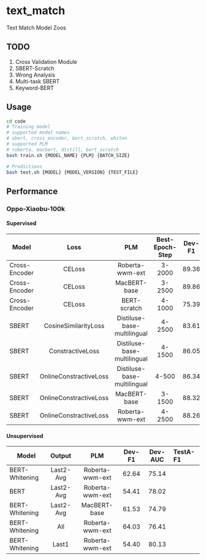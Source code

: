 # text_match

Text Match Model Zoos

## TODO

1. Cross Validation Module
2. SBERT-Scratch
3. Wrong Analysis
4. Multi-task SBERT
5. Keyword-BERT

## Usage

```bash
cd code
# Training model
# supported model names
# sbert, cross_encoder, bert_scratch, whiten
# supported PLM
# roberta, macbert, distill, bert_scratch
bash train.sh {MODEL_NAME} {PLM} {BATCH_SIZE}

# Predictions
bash test.sh {MODEL} {MODEL_VERSION} {TEST_FILE}
```

## Performance

### Oppo-Xiaobu-100k

#### Supervised

Model              | Loss                   | PLM                         | Best-Epoch-Step | Dev-F1 | Dev-AUC | TestA-F1
------------------ | :-------------------:  | :-------------------------: | :-------------: | :----: | :-----: | :-------
Cross-Encoder      | CELoss                 | Roberta-wwm-ext             | 3-2000          | 89.36  | 97.43   |
Cross-Encoder      | CELoss                 | MacBERT-base                | 3-2500          | 89.86  | 97.69   |
Cross-Encoder      | CELoss                 | BERT-scratch                | 4-1000          | 75.39  | 87.63   |
SBERT              | CosineSimilarityLoss   | Distiluse-base-multilingual | 4-2500          | 83.61  | 94.39   |
SBERT              | ConstractiveLoss       | Distiluse-base-multilingual | 4-1500          | 86.05  | 95.93   |
SBERT              | OnlineConstractiveLoss | Distiluse-base-multilingual | 4-500           | 86.34  | 95.97   |
SBERT              | OnlineConstractiveLoss | MacBERT-base                | 3-1500          | 88.32  | 96.99   |
SBERT              | OnlineConstractiveLoss | Roberta-wwm-ext             | 4-2500          | 88.26  | 96.93   |

#### Unsupervised

Model              | Output              | PLM                         | Dev-F1 | Dev-AUC | TestA-F1
------------------ | :-----------------: | :-------------------------: | :----: | :-----: | :-------
BERT-Whitening     | Last2-Avg           | Roberta-wwm-ext             | 62.64  | 75.14   |
BERT               | Last2-Avg           | Roberta-wwm-ext             | 54.41  | 78.02   |
BERT-Whitening     | Last2-Avg           | MacBERT-base                | 61.53  | 74.79   |
BERT-Whitening     | All                 | Roberta-wwm-ext             | 64.03  | 76.41   |
BERT-Whitening     | Last1               | Roberta-wwm-ext             | 54.40  | 80.13   |

